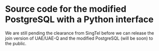 # Source code for the modified PostgreSQL with a Python interface

We are still pending the clearance from SingTel before we can release the join version of UAE/UAE-Q and the modified PostgreSQL (will be soon) to the public. 




